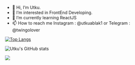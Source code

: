 - 👋 Hi, I’m Utku.
- 👀 I’m interested in FrontEnd Developing.
- 🌱 I’m currently learning ReactJS
- 📫 How to reach me Instagram : @utkuablak1 or Telegram : @twingolover

[![Top Langs](https://github-readme-stats.vercel.app/api/top-langs/?username=ablakutku&layout=compact&show_icons=true&theme=dark#gh-dark-mode-only)](https://github.com/anuraghazra/github-readme-stats)


![Utku's GitHub stats](https://github-readme-stats.vercel.app/api?username=ablakutku&show_icons=true&theme=radical)

![](https://komarev.com/ghpvc/?username=ablakutku&color=green)
